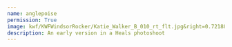 ```yaml
---
name: anglepoise
permission: True
image: kwf/KWFWindsorRocker/Katie_Walker_B_010_rt_flt.jpg&right=0.72188&top=0.0375
description: An early version in a Heals photoshoot
---
```

